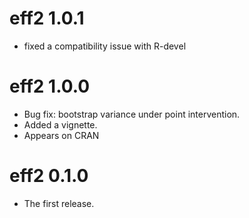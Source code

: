 # eff2 1.0.1
- fixed a compatibility issue with R-devel

# eff2 1.0.0

- Bug fix: bootstrap variance under point intervention.
- Added a vignette. 
- Appears on CRAN

# eff2 0.1.0

- The first release.
